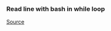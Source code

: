 ### Read line with bash in while loop
[Source](https://stackoverflow.com/questions/13122441/how-do-i-read-a-variable-on-a-while-loop)
